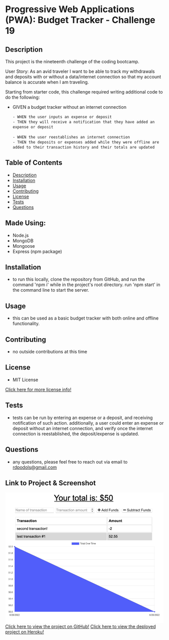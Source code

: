 # Progressive Web Applications (PWA): Budget Tracker - Challenge 19

## Description
This project is the nineteenth challenge of the coding bootcamp.

User Story: As an avid traveler I want to be able to track my withdrawals and deposits with or without a data/internet connection so that my account balance is accurate when I am traveling.

Starting from starter code, this challenge required writing additional code to do the following:
*   GIVEN a budget tracker without an internet connection

        - WHEN the user inputs an expense or deposit
        - THEN they will receive a notification that they have added an expense or deposit

        - WHEN the user reestablishes an internet connection
        - THEN the deposits or expenses added while they were offline are added to their transaction history and their totals are updated

## Table of Contents
- [Description](#description)
- [Installation](#installation)
- [Usage](#usage)
- [Contributing](#contributing)
- [License](#license)
- [Tests](#tests)
- [Questions](#questions)

## Made Using:
* Node.js
* MongoDB
* Mongoose
* Express (npm package)

## Installation
* to run this locally, clone the repository from GitHub, and run the command 'npm i' while in the project's root directory.  run 'npm start' in the command line to start the server.  

## Usage
* this can be used as a basic budget tracker with both online and offline functionality.

## Contributing
* no outside contributions at this time

## License
* MIT License

[Click here for more license info!](https://choosealicense.com/licenses/mit/)

## Tests
* tests can be run by entering an expense or a deposit, and receiving notification of such action.  additionally, a user could enter an expense or deposit without an internet connection, and verify once the internet connection is reestablished, the deposit/expense is updated.

## Questions
* any questions, please feel free to reach out via email to rdpodols@gmail.com

## Link to Project & Screenshot
![budget-tracker Screenshot)](/public/assets/images/applicationImage.png)
[Click here to view the project on GitHub!](https://github.com/rpodols/budget-tracker-pwa)
[Click here to view the deployed project on Heroku!](https://whispering-woodland-35017.herokuapp.com)


